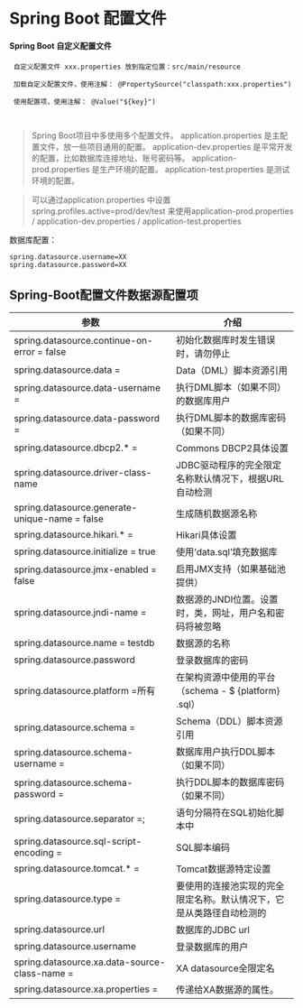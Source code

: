 # Spring Boot 配置文件

#### Spring Boot 自定义配置文件

```text
 自定义配置文件 xxx.properties 放到指定位置：src/main/resource 

 加载自定义配置文件，使用注解： @PropertySource("classpath:xxx.properties")
 
 使用配置项，使用注解： @Value("${key}")
 
 
```


> Spring Boot项目中多使用多个配置文件。
> application.properties 是主配置文件，放一些项目通用的配置。
> application-dev.properties 是平常开发的配置，比如数据库连接地址、账号密码等。
> application-prod.properties 是生产环境的配置。
> application-test.properties 是测试环境的配置。

> 可以通过application.properties 中设置 spring.profiles.active=prod/dev/test 来使用application-prod.properties / application-dev.properties / application-test.properties 

数据库配置：
```text
spring.datasource.username=XX
spring.datasource.password=XX
```

## Spring-Boot配置文件数据源配置项

参数	|	介绍
---	|	---
spring.datasource.continue-on-error = false	|	初始化数据库时发生错误时，请勿停止
spring.datasource.data =	|	Data（DML）脚本资源引用
spring.datasource.data-username =	|	执行DML脚本（如果不同）的数据库用户
spring.datasource.data-password =	|	执行DML脚本的数据库密码（如果不同）
spring.datasource.dbcp2.* =	|	Commons DBCP2具体设置
spring.datasource.driver-class-name	|	JDBC驱动程序的完全限定名称默认情况下，根据URL自动检测
spring.datasource.generate-unique-name = false	|	生成随机数据源名称
spring.datasource.hikari.* =	|	Hikari具体设置
spring.datasource.initialize = true	|	使用’data.sql’填充数据库
spring.datasource.jmx-enabled = false	|	启用JMX支持（如果基础池提供）
spring.datasource.jndi-name =	|	数据源的JNDI位置。设置时，类，网址，用户名和密码将被忽略
spring.datasource.name = testdb	|	数据源的名称
spring.datasource.password	|	登录数据库的密码
spring.datasource.platform =所有	|	在架构资源中使用的平台（schema - $ {platform} .sql）
spring.datasource.schema =	|	Schema（DDL）脚本资源引用
spring.datasource.schema-username =	|	数据库用户执行DDL脚本（如果不同）
spring.datasource.schema-password =	|	执行DDL脚本的数据库密码（如果不同）
spring.datasource.separator =;	|	语句分隔符在SQL初始化脚本中
spring.datasource.sql-script-encoding =	|	SQL脚本编码
spring.datasource.tomcat.* =	|	Tomcat数据源特定设置
spring.datasource.type =	|	要使用的连接池实现的完全限定名称。默认情况下，它是从类路径自动检测的
spring.datasource.url	|	数据库的JDBC url
spring.datasource.username	|	登录数据库的用户
spring.datasource.xa.data-source-class-name =	|	XA datasource全限定名
spring.datasource.xa.properties =	|	传递给XA数据源的属性。

